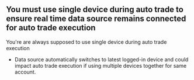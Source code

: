 ## You must use single device during auto trade to ensure real time data source remains connected for auto trade execution

You're are always supposed to use single device during auto trade execution
- Data source automatically switches to latest logged-in device and could impact auto trade execution if using multiple devices together for same account.
